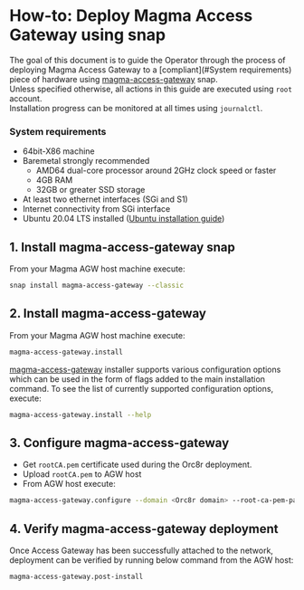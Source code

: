 # How-to: Deploy Magma Access Gateway using snap

The goal of this document is to guide the Operator through the process of deploying 
Magma Access Gateway to a [compliant](#System requirements) piece of hardware using 
[magma-access-gateway](https://snapcraft.io/magma-access-gateway) snap.<br>
Unless specified otherwise, all actions in this guide are executed using `root` account.<br>
Installation progress can be monitored at all times using `journalctl`.

### System requirements

- 64bit-X86 machine
- Baremetal strongly recommended
  - AMD64 dual-core processor around 2GHz clock speed or faster
  - 4GB RAM
  - 32GB or greater SSD storage
- At least two ethernet interfaces (SGi and S1)
- Internet connectivity from SGi interface
- Ubuntu 20.04 LTS installed
  ([Ubuntu installation guide](https://help.ubuntu.com/lts/installation-guide/amd64/index.html))

## 1. Install magma-access-gateway snap

From your Magma AGW host machine execute:

```bash
snap install magma-access-gateway --classic
```

## 2. Install magma-access-gateway

From your Magma AGW host machine execute:

```bash
magma-access-gateway.install
```

[magma-access-gateway](https://snapcraft.io/magma-access-gateway) installer supports various 
configuration options which can be used in the form of flags added to the main installation 
command. To see the list of currently supported configuration options, execute:

```bash
magma-access-gateway.install --help
```

## 3. Configure magma-access-gateway

- Get `rootCA.pem` certificate used during the Orc8r deployment.
- Upload `rootCA.pem` to AGW host
- From AGW host execute:

```bash
magma-access-gateway.configure --domain <Orc8r domain> --root-ca-pem-path <path to Root CA PEM>
```

## 4. Verify magma-access-gateway deployment

Once Access Gateway has been successfully attached to the network, deployment can be verified 
by running below command from the AGW host:

```bash
magma-access-gateway.post-install
```

